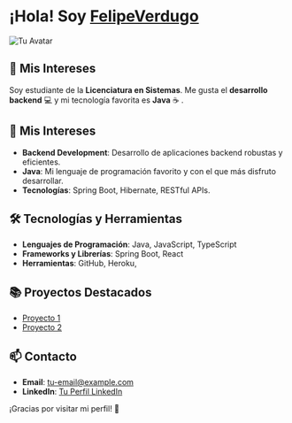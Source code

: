 # ¡Hola! Soy [FelipeVerdugo](https://github.com/felipeverdugo)

![Tu Avatar](https://avatars.githubusercontent.com/felipeverdugo)

## 🚀 Mis Intereses

Soy estudiante de la **Licenciatura en Sistemas**. Me gusta el **desarrollo backend** 💻 y mi tecnología favorita es **Java** ☕ . 

## 🚀 Mis Intereses
- **Backend Development**: Desarrollo de aplicaciones backend robustas y eficientes.
- **Java**: Mi lenguaje de programación favorito y con el que más disfruto desarrollar.
- **Tecnologías**: Spring Boot, Hibernate, RESTful APIs.

## 🛠 Tecnologías y Herramientas
- **Lenguajes de Programación**: Java, JavaScript, TypeScript
- **Frameworks y Librerías**: Spring Boot, React
- **Herramientas**: GitHub, Heroku, 

## 📚 Proyectos Destacados
- [Proyecto 1](https://github.com/felipeverdugo/grupo12_BBD2)
- [Proyecto 2](https://github.com/manueldelu/vacunassist) 

## 📫 Contacto
- **Email**: [tu-email@example.com](felipeverdugo016@gmail.com)
- **LinkedIn**: [Tu Perfil LinkedIn](https://www.linkedin.com/in/felipe-verdugo-9a431a254/)

¡Gracias por visitar mi perfil! 🚀
